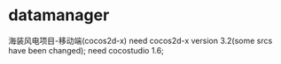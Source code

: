 # datamanager
海装风电项目-移动端(cocos2d-x)
need  cocos2d-x version 3.2(some srcs have been changed);
need  cocostudio 1.6;
